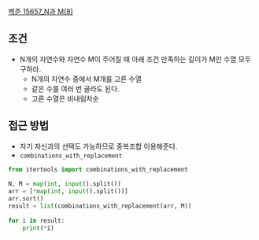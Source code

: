 
[백준 15657_N과 M(8)](https://www.acmicpc.net/problem/15657)


## 조건

- N개의 자연수와 자연수 M이 주어질 때 아래 조건 만족하는 길이가 M인 수열 모두 구하라.
	- N개의 자연수 중에서 M개를 고른 수열
	- 같은 수를 여러 번 골라도 된다.
	- 고른 수열은 비내림차순


## 접근 방법

- 자기 자신과의 선택도 가능하므로 중복조합 이용해준다.
- `combinations_with_replacement`


```python
from itertools import combinations_with_replacement  
  
N, M = map(int, input().split())  
arr = [*map(int, input().split())]  
arr.sort()  
result = list(combinations_with_replacement(arr, M))  
  
for i in result:  
    print(*i)
```